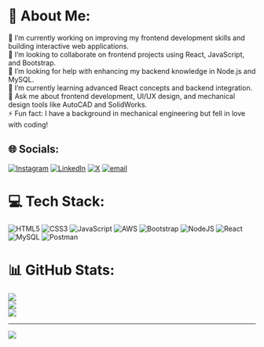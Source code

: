 # 💫 About Me:
🔭 I’m currently working on improving my frontend development skills and building interactive web applications.<br>👯 I’m looking to collaborate on frontend projects using React, JavaScript, and Bootstrap.<br>🤝 I’m looking for help with enhancing my backend knowledge in Node.js and MySQL.<br>🌱 I’m currently learning advanced React concepts and backend integration.<br>💬 Ask me about frontend development, UI/UX design, and mechanical design tools like AutoCAD and SolidWorks.<br>⚡ Fun fact: I have a background in mechanical engineering but fell in love with coding!


## 🌐 Socials:
[![Instagram](https://img.shields.io/badge/Instagram-%23E4405F.svg?logo=Instagram&logoColor=white)](https://instagram.com/__.mr__goutham.__) [![LinkedIn](https://img.shields.io/badge/LinkedIn-%230077B5.svg?logo=linkedin&logoColor=white)](https://linkedin.com/in/goutham-somaraju) [![X](https://img.shields.io/badge/X-black.svg?logo=X&logoColor=white)](https://x.com/somarajugoutham) [![email](https://img.shields.io/badge/Email-D14836?logo=gmail&logoColor=white)](mailto:mr.goutham00@gmail.com) 

# 💻 Tech Stack:
![HTML5](https://img.shields.io/badge/html5-%23E34F26.svg?style=for-the-badge&logo=html5&logoColor=white) ![CSS3](https://img.shields.io/badge/css3-%231572B6.svg?style=for-the-badge&logo=css3&logoColor=white) ![JavaScript](https://img.shields.io/badge/javascript-%23323330.svg?style=for-the-badge&logo=javascript&logoColor=%23F7DF1E) ![AWS](https://img.shields.io/badge/AWS-%23FF9900.svg?style=for-the-badge&logo=amazon-aws&logoColor=white) ![Bootstrap](https://img.shields.io/badge/bootstrap-%238511FA.svg?style=for-the-badge&logo=bootstrap&logoColor=white) ![NodeJS](https://img.shields.io/badge/node.js-6DA55F?style=for-the-badge&logo=node.js&logoColor=white) ![React](https://img.shields.io/badge/react-%2320232a.svg?style=for-the-badge&logo=react&logoColor=%2361DAFB) ![MySQL](https://img.shields.io/badge/mysql-4479A1.svg?style=for-the-badge&logo=mysql&logoColor=white) ![Postman](https://img.shields.io/badge/Postman-FF6C37?style=for-the-badge&logo=postman&logoColor=white)
# 📊 GitHub Stats:
![](https://github-readme-stats.vercel.app/api?username=GouthamSomaraju&theme=dark&hide_border=false&include_all_commits=false&count_private=false)<br/>
![](https://github-readme-streak-stats.herokuapp.com/?user=GouthamSomaraju&theme=dark&hide_border=false)<br/>
![](https://github-readme-stats.vercel.app/api/top-langs/?username=GouthamSomaraju&theme=dark&hide_border=false&include_all_commits=false&count_private=false&layout=compact)

---
[![](https://visitcount.itsvg.in/api?id=GouthamSomaraju&icon=0&color=0)](https://visitcount.itsvg.in)

